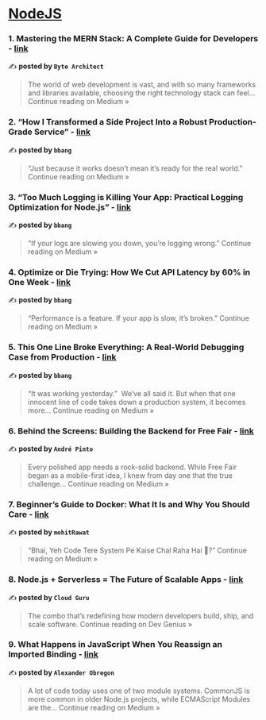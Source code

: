 
<h1><a href=https://medium.com/tag/nodejs/recommended target="_blank" rel="noopener noreferrer">NodeJS</a></h1>
<h3>1. Mastering the MERN Stack: A Complete Guide for Developers - <a href="https://medium.com/@byte.architect/mastering-the-mern-stack-a-complete-guide-for-developers-c9f786cb568a?source=rss------nodejs-5" target="_blank" rel="noopener noreferrer">link</a></h3>

✍️ **posted by `Byte Architect`**

<blockquote>The world of web development is vast, and with so many frameworks and libraries available, choosing the right technology stack can feel…
Continue reading on Medium »</blockquote>

<h3>2. “How I Transformed a Side Project Into a Robust Production-Grade Service” - <a href="https://medium.com/@bbangjoa/how-i-transformed-a-side-project-into-a-robust-production-grade-service-b2bfdfe04874?source=rss------nodejs-5" target="_blank" rel="noopener noreferrer">link</a></h3>

✍️ **posted by `bbang`**

<blockquote>“Just because it works doesn’t mean it’s ready for the real world.”
Continue reading on Medium »</blockquote>

<h3>3. “Too Much Logging is Killing Your App: Practical Logging Optimization for Node.js” - <a href="https://medium.com/@bbangjoa/too-much-logging-is-killing-your-app-practical-logging-optimization-for-node-js-c1b7cf7ba7b5?source=rss------nodejs-5" target="_blank" rel="noopener noreferrer">link</a></h3>

✍️ **posted by `bbang`**

<blockquote>“If your logs are slowing you down, you’re logging wrong.”
Continue reading on Medium »</blockquote>

<h3>4. Optimize or Die Trying: How We Cut API Latency by 60% in One Week - <a href="https://medium.com/@bbangjoa/optimize-or-die-trying-how-we-cut-api-latency-by-60-in-one-week-0820c7d8bb33?source=rss------nodejs-5" target="_blank" rel="noopener noreferrer">link</a></h3>

✍️ **posted by `bbang`**

<blockquote>“Performance is a feature. If your app is slow, it’s broken.”
Continue reading on Medium »</blockquote>

<h3>5. This One Line Broke Everything: A Real-World Debugging Case from Production - <a href="https://medium.com/@bbangjoa/this-one-line-broke-everything-a-real-world-debugging-case-from-production-c4d1c10a12c4?source=rss------nodejs-5" target="_blank" rel="noopener noreferrer">link</a></h3>

✍️ **posted by `bbang`**

<blockquote>“It was working yesterday.”
 We’ve all said it. But when that one innocent line of code takes down a production system, it becomes more…
Continue reading on Medium »</blockquote>

<h3>6. Behind the Screens: Building the Backend for Free Fair - <a href="https://medium.com/@game.adsp/behind-the-screens-building-the-backend-for-free-fair-ef5ff8c0086e?source=rss------nodejs-5" target="_blank" rel="noopener noreferrer">link</a></h3>

✍️ **posted by `André Pinto`**

<blockquote>Every polished app needs a rock-solid backend. While Free Fair began as a mobile-first idea, I knew from day one that the true challenge…
Continue reading on Medium »</blockquote>

<h3>7.  Beginner’s Guide to Docker: What It Is and Why You Should Care - <a href="https://medium.com/@mohit.sr.lvp1021/beginners-guide-to-docker-what-it-is-and-why-you-should-care-1a3388ae860f?source=rss------nodejs-5" target="_blank" rel="noopener noreferrer">link</a></h3>

✍️ **posted by `mohitRawat`**

<blockquote>“Bhai, Yeh Code Tere System Pe Kaise Chal Raha Hai 🤔?”
Continue reading on Medium »</blockquote>

<h3>8.  Node.js + Serverless = The Future of Scalable Apps - <a href="https://blog.devgenius.io/node-js-serverless-the-future-of-scalable-apps-88b19cf35479?source=rss------nodejs-5" target="_blank" rel="noopener noreferrer">link</a></h3>

✍️ **posted by `Cloud Guru`**

<blockquote>The combo that’s redefining how modern developers build, ship, and scale software.
Continue reading on Dev Genius »</blockquote>

<h3>9. What Happens in JavaScript When You Reassign an Imported Binding - <a href="https://medium.com/@AlexanderObregon/what-happens-in-javascript-when-you-reassign-an-imported-binding-220b52eda379?source=rss------nodejs-5" target="_blank" rel="noopener noreferrer">link</a></h3>

✍️ **posted by `Alexander Obregon`**

<blockquote>A lot of code today uses one of two module systems. CommonJS is more common in older Node.js projects, while ECMAScript Modules are the…
Continue reading on Medium »</blockquote>

